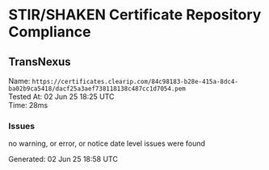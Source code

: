 # STIR/SHAKEN Certificate Repository Compliance

## TransNexus

Name: `https://certificates.clearip.com/84c98183-b28e-415a-8dc4-ba02b9ca5418/dacf25a3aef738118138c487cc1d7054.pem`\
Tested At: 02 Jun 25 18:25 UTC\
Time: 28ms

### Issues

no warning, or error, or notice date level issues were found

Generated: 02 Jun 25 18:58 UTC